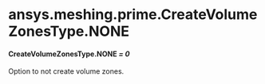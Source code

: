 <a id="ansys-meshing-prime-createvolumezonestype-none"></a>

# ansys.meshing.prime.CreateVolumeZonesType.NONE

<a id="ansys.meshing.prime.CreateVolumeZonesType.NONE"></a>

#### CreateVolumeZonesType.NONE *= 0*

Option to not create volume zones.

<!-- !! processed by numpydoc !! -->
